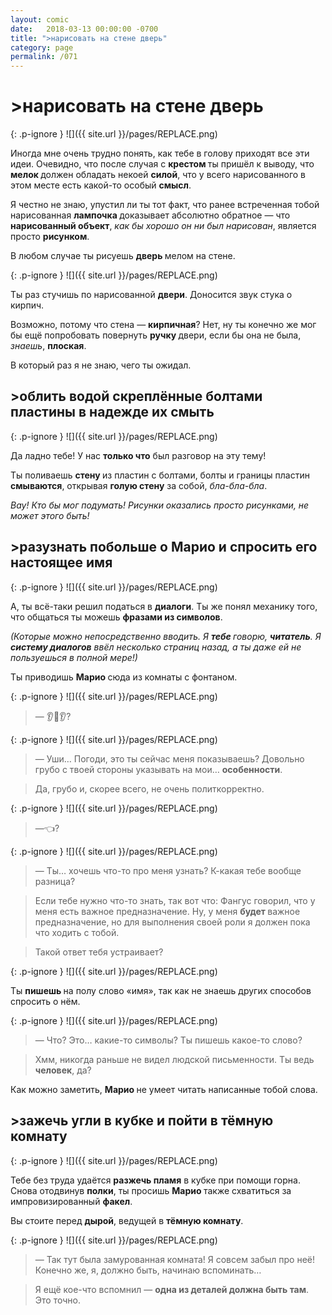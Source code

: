 ```yaml
---
layout: comic
date:   2018-03-13 00:00:00 -0700
title: ">нарисовать на стене дверь"
category: page
permalink: /071
---
```

# >нарисовать на стене дверь

{: .p-ignore }
![]({{ site.url }}/pages/REPLACE.png)

Иногда мне очень трудно понять, как тебе в голову приходят все эти идеи. Очевидно, что после случая с <strong>крестом </strong>ты пришёл к выводу, что <strong>мелок </strong>должен обладать некоей <strong>силой</strong>, что у всего нарисованного в этом месте есть какой-то особый <strong>смысл</strong>.

Я честно не знаю, упустил ли ты тот факт, что ранее встреченная тобой нарисованная <strong>лампочка </strong>доказывает абсолютно обратное — что <strong>нарисованный объект</strong>, <em>как бы хорошо он ни был нарисован</em>, является просто <strong>рисунком</strong>.

В любом случае ты рисуешь <strong>дверь </strong>мелом на стене.

{: .p-ignore }
![]({{ site.url }}/pages/REPLACE.png)

Ты раз стучишь по нарисованной <strong>двери</strong>. Доносится звук стука о кирпич.

Возможно, потому что стена — <strong>кирпичная</strong>? Нет, ну ты конечно же мог бы ещё попробовать повернуть <strong>ручку </strong>двери, если бы она не была, <em>знаешь</em>, <strong>плоская</strong>.

В который раз я не знаю, чего ты ожидал.

## >облить водой скреплённые болтами пластины в надежде их смыть

{: .p-ignore }
![]({{ site.url }}/pages/REPLACE.png)

Да ладно тебе! У нас <strong>только что</strong> был разговор на эту тему!

Ты поливаешь <strong>стену </strong>из пластин с болтами, болты и границы пластин <strong>смываются</strong>, открывая <strong>голую стену</strong> за собой, <em>бла-бла-бла</em>.

<em>Вау! Кто бы мог подумать! Рисунки оказались просто рисунками, не может этого быть!</em>

## >разузнать побольше о Марио и спросить его настоящее имя

{: .p-ignore }
![]({{ site.url }}/pages/REPLACE.png)

А, ты всё-таки решил податься в <strong>диалоги</strong>. Ты же понял механику того, что общаться ты можешь <strong>фразами из символов</strong>.

<em>(Которые можно непосредственно вводить. Я <strong>тебе </strong>говорю, <strong>читатель</strong>. Я <strong>систему диалогов</strong> ввёл несколько страниц назад, а ты даже ей не пользуешься в полной мере!)</em>

Ты приводишь <strong>Марио </strong>сюда из комнаты с фонтаном.

{: .p-ignore }
![]({{ site.url }}/pages/REPLACE.png)

<blockquote>— 👂😬👂?</blockquote>

{: .p-ignore }
![]({{ site.url }}/pages/REPLACE.png)

<blockquote>— Уши… Погоди, это ты сейчас меня показываешь? Довольно грубо с твоей стороны указывать на мои… <strong>особенности</strong>.</blockquote>

<blockquote>Да, грубо и, скорее всего, не очень политкорректно.</blockquote>

{: .p-ignore }
![]({{ site.url }}/pages/REPLACE.png)

<blockquote>—👈?</blockquote>

{: .p-ignore }
![]({{ site.url }}/pages/REPLACE.png)

<blockquote>— Ты… хочешь что-то про меня узнать? К-какая тебе вообще разница?</blockquote>

<blockquote>Если тебе нужно что-то знать, так вот что: Фангус говорил, что у меня есть важное предназначение. Ну, у меня <strong>будет </strong>важное предназначение, но для выполнения своей роли я должен пока что ходить с тобой.</blockquote>

<blockquote>Такой ответ тебя устраивает?</blockquote>

{: .p-ignore }
![]({{ site.url }}/pages/REPLACE.png)

Ты <strong>пишешь </strong>на полу слово «имя», так как не знаешь других способов спросить о нём.

{: .p-ignore }
![]({{ site.url }}/pages/REPLACE.png)

<blockquote>— Что? Это… какие-то символы? Ты пишешь какое-то слово?</blockquote>

<blockquote>Хмм, никогда раньше не видел людской письменности. Ты ведь <strong>человек</strong>, да?</blockquote>

Как можно заметить, <strong>Марио </strong>не умеет читать написанные тобой слова.

## >зажечь угли в кубке и пойти в тёмную комнату

{: .p-ignore }
![]({{ site.url }}/pages/REPLACE.png)

Тебе без труда удаётся <strong>разжечь пламя</strong> в кубке при помощи горна. Снова отодвинув <strong>полки</strong>, ты просишь <strong>Марио </strong>также схватиться за импровизированный <strong>факел</strong>.

Вы стоите перед <strong>дырой</strong>, ведущей в <strong>тёмную комнату</strong>.

{: .p-ignore }
![]({{ site.url }}/pages/REPLACE.png)

<blockquote>— Так тут была замурованная комната! Я совсем забыл про неё! Конечно же, я, должно быть, начинаю вспоминать…</blockquote>

<blockquote>Я ещё кое-что вспомнил — <strong>одна из деталей должна быть там</strong>. Это точно.</blockquote>
